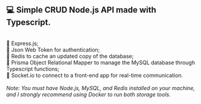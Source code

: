<h2>💻 Simple CRUD Node.js API made with Typescript.</h2>
</br>🔹 Express.js;
</br>🔹 Json Web Token for authentication;
</br>🔹 Redis to cache an updated copy of the database;
</br>🔹 Prisma Object Relational Mapper to manage the MySQL database through Typescript functions;
</br>🔹 Socket.io to connect to a front-end app for real-time communication.
</br></br>
<i>Note: You must have Node.js, MySQL, and Redis installed on your machine, and I strongly recommend using Docker to run both storage tools.</i>
